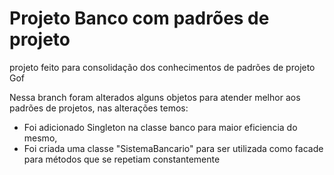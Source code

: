 # Projeto Banco com padrões de projeto

projeto feito para consolidação dos conhecimentos de padrões de projeto Gof

Nessa branch foram alterados alguns objetos para atender melhor aos padrões de projetos, nas alterações temos:
- Foi adicionado Singleton na classe banco para maior eficiencia do mesmo,
- Foi criada uma classe "SistemaBancario" para ser utilizada como facade para métodos que se repetiam constantemente
